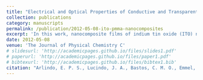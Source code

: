 ```yaml
---
title: "Electrical and Optical Properties of Conductive and Transparent ITO@PMMA Nanocomposites"
collection: publications
category: manuscripts
permalink: /publication/2012-05-08-ito-pmma-nanocomposites
excerpt: 'In this work, nanocomposite films of indium tin oxide (ITO) nanowires in a PMMA matrix were obtained by tape casting. The electrical, optical and morphological properties of films were studied as a function of the amount of wires inserted in the composite, and it was used 1, 2, 5, and 10 wt %.'
date: 2012-05-08
venue: 'The Journal of Physical Chemistry C'
# slidesurl: 'http://academicpages.github.io/files/slides1.pdf'
# paperurl: 'http://academicpages.github.io/files/paper1.pdf'
# bibtexurl: 'http://academicpages.github.io/files/bibtex1.bib'
citation: "Arlindo, E. P. S., Lucindo, J. A., Bastos, C. M. O., Emmel, P. D., & Orlandi, M. O. (2012). Electrical and Optical Properties of Conductive and Transparent ITO@PMMA Nanocomposites. The Journal of Physical Chemistry C, 116(22), 12946-12952."
---
```

